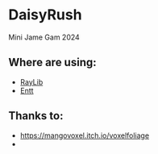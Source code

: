 # DaisyRush
Mini Jame Gam 2024

## Where are using:
- [RayLib](https://www.raylib.com/)
- [Entt](https://github.com/skypjack/entt)

## Thanks to:
- https://mangovoxel.itch.io/voxelfoliage
- 